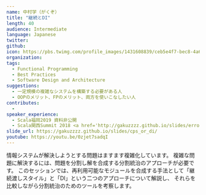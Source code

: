 ```yaml
---
name: 中村学（がくぞ）
title: "継続とDI"
length: 40
audience: Intermediate
language: Japanese
twitter: 
github: 
icon: https://pbs.twimg.com/profile_images/1431608839/ceb5e4f7-bec8-4a68-a86c-32d0c7ae4e22_400x400.png
organization: 
tags:
  - Functional Programming
  - Best Practices
  - Software Design and Architecture
suggestions:
  - 一定規模の複雑なシステムを構築する必要がある人
  - OOPのメリット、FPのメリット、両方を使いこなしたい人
contributes:
  - 
speaker_experience:
  - Scala福岡2019 資料非公開
  - Scala関西Summit 2018 <a href='http://gakuzzzz.github.io/slides/error_handling_practice/#1'>http://gakuzzzz.github.io/slides/error_handling_practice/#1</a>
slide_url: https://gakuzzzz.github.io/slides/cps_or_di/
youtube: https://youtu.be/0zjet7sadqI
---
```

情報システムが解決しようとする問題はますます複雑化しています。
複雑な問題に解決するには、問題を分割し解を合成する分割統治のアプローチが必要です。
このセッションでは、再利用可能なモジュールを合成する手法として「継続渡しスタイル」と「DI」という二つのアプローチについて解説し、
それらを比較しながら分割統治のためのツールを考察します。
